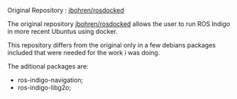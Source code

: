 Original Repository : [jbohren/rosdocked](https://github.com/jbohren/rosdocked)

The original repository [jbohren/rosdocked](https://github.com/jbohren/rosdocked) allows the user to run ROS Indigo in more recent Ubuntus using docker.

This repository differs from the original only in a few debians packages included that were needed for the work i was doing.

The aditional packages are:

- ros-indigo-navigation;
- ros-indigo-libg2o;